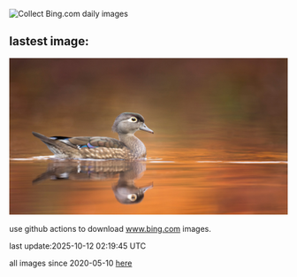 ![Collect Bing.com daily images](https://github.com/counter2015/bing-daily-images/workflows/Collect%20Bing.com%20daily%20images/badge.svg)
## lastest image:
![](images/img.jpg)

use github actions to download www.bing.com images.

last update:2025-10-12 02:19:45 UTC

all images since 2020-05-10 [here](https://github.com/counter2015/bing-daily-images/tree/master/images) 

